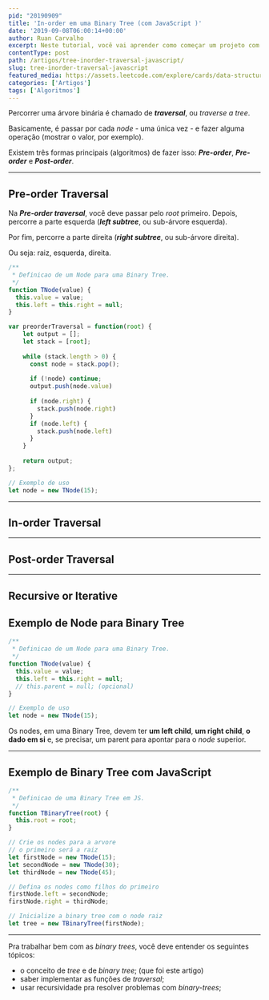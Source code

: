 ```yaml
---
pid: "20190909"
title: 'In-order em uma Binary Tree (com JavaScript )'
date: '2019-09-08T06:00:14+00:00'
author: Ruan Carvalho
excerpt: Neste tutorial, você vai aprender como começar um projeto com Bootstrap 4 e os conceitos básicos.
contentType: post
path: /artigos/tree-inorder-traversal-javascript/
slug: tree-inorder-traversal-javascript
featured_media: https://assets.leetcode.com/explore/cards/data-structure-tree/img
categories: ['Artigos']
tags: ['Algoritmos']
---
```


Percorrer uma árvore binária é chamado de ***traversal***, ou _traverse a tree_.

Basicamente, é passar por cada _node_ - uma única vez - e fazer alguma operação (mostrar o valor, por exemplo).

Existem três formas principais (algoritmos) de fazer isso: ***Pre-order***, ***Pre-order*** e ***Post-order***.

----

## Pre-order Traversal

Na ***Pre-order traversal***, você deve passar pelo _root_ primeiro. Depois, percorre a parte esquerda (***left subtree***, ou sub-árvore esquerda).

Por fim, percorre a parte direita (***right subtree***, ou sub-árvore direita).

Ou seja: raiz, esquerda, direita.

```js
/**
 * Definicao de um Node para uma Binary Tree.
 */
function TNode(value) {
  this.value = value;
  this.left = this.right = null;
}

var preorderTraversal = function(root) {
    let output = [];
    let stack = [root];
    
    while (stack.length > 0) {
      const node = stack.pop();
      
      if (!node) continue;
      output.push(node.value)
        
      if (node.right) {
        stack.push(node.right)
      }      
      if (node.left) {
        stack.push(node.left)
      }
    }
    
    return output;
};

// Exemplo de uso
let node = new TNode(15);
```

----

## In-order Traversal

----

## Post-order Traversal

----

## Recursive or Iterative

## Exemplo de Node para Binary Tree

```js
/**
 * Definicao de um Node para uma Binary Tree.
 */
function TNode(value) {
  this.value = value;
  this.left = this.right = null;
  // this.parent = null; (opcional)
}

// Exemplo de uso
let node = new TNode(15);
```

Os nodes, em uma Binary Tree, devem ter **um left child**, **um right child**, **o dado em si** e, se precisar, um parent para apontar para o _node_ superior.

----

## Exemplo de Binary Tree com JavaScript

```js
/**
 * Definicao de uma Binary Tree em JS.
 */
function TBinaryTree(root) {
  this.root = root;
}

// Crie os nodes para a arvore
// o primeiro será a raiz
let firstNode = new TNode(15);
let secondNode = new TNode(30);
let thirdNode = new TNode(45);

// Defina os nodes como filhos do primeiro
firstNode.left = secondNode;
firstNode.right = thirdNode;

// Inicialize a binary tree com o node raiz
let tree = new TBinaryTree(firstNode);
```

----


Pra trabalhar bem com as _binary trees_, você deve entender os seguintes tópicos:

* o conceito de _tree_ e de  _binary tree_; (que foi este artigo)
* saber implementar as funções de _traversal_; 
* usar recursividade pra resolver problemas com _binary-trees_;
